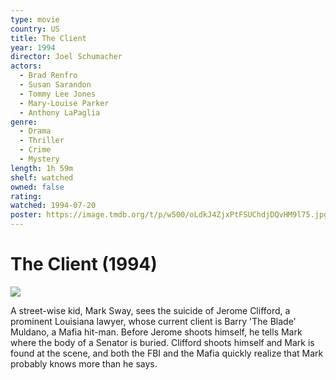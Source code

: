 ```yaml
---
type: movie
country: US
title: The Client
year: 1994
director: Joel Schumacher
actors:
  - Brad Renfro
  - Susan Sarandon
  - Tommy Lee Jones
  - Mary-Louise Parker
  - Anthony LaPaglia
genre:
  - Drama
  - Thriller
  - Crime
  - Mystery
length: 1h 59m
shelf: watched
owned: false
rating:
watched: 1994-07-20
poster: https://image.tmdb.org/t/p/w500/oLdkJ4ZjxPtFSUChdjDQvHM9l75.jpg
---
```


# The Client (1994)

![](https://image.tmdb.org/t/p/w500/oLdkJ4ZjxPtFSUChdjDQvHM9l75.jpg)

A street-wise kid, Mark Sway, sees the suicide of Jerome Clifford, a prominent Louisiana lawyer, whose current client is Barry 'The Blade' Muldano, a Mafia hit-man. Before Jerome shoots himself, he tells Mark where the body of a Senator is buried. Clifford shoots himself and Mark is found at the scene, and both the FBI and the Mafia quickly realize that Mark probably knows more than he says.